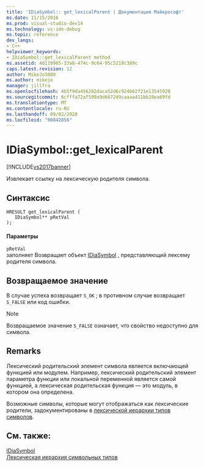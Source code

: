 ```yaml
---
title: 'IDiaSymbol:: get_lexicalParent | Документация Майкрософт'
ms.date: 11/15/2016
ms.prod: visual-studio-dev14
ms.technology: vs-ide-debug
ms.topic: reference
dev_langs:
- C++
helpviewer_keywords:
- IDiaSymbol::get_lexicalParent method
ms.assetid: 4d119965-33a8-474c-9c64-95c5218c389c
caps.latest.revision: 12
author: MikeJo5000
ms.author: mikejo
manager: jillfra
ms.openlocfilehash: 4b5f9da456282daca52d6c924b62f21e13545928
ms.sourcegitcommit: 6cfffa72af599a9d667249caaaa411bb28ea69fd
ms.translationtype: MT
ms.contentlocale: ru-RU
ms.lasthandoff: 09/02/2020
ms.locfileid: "90842856"
---
```

# <a name="idiasymbolget_lexicalparent"></a>IDiaSymbol::get_lexicalParent
[!INCLUDE[vs2017banner](../../includes/vs2017banner.md)]

Извлекает ссылку на лексическую родителя символа.  
  
## <a name="syntax"></a>Синтаксис  
  
```cpp#  
HRESULT get_lexicalParent (   
   IDiaSymbol** pRetVal  
);  
```  
  
#### <a name="parameters"></a>Параметры  
 `pRetVal`  
 заполняет Возвращает объект [IDiaSymbol](../../debugger/debug-interface-access/idiasymbol.md) , представляющий лексему родителя символа.  
  
## <a name="return-value"></a>Возвращаемое значение  
 В случае успеха возвращает `S_OK` ; в противном случае возвращает `S_FALSE` или код ошибки.  
  
> [!NOTE]
> Возвращаемое значение `S_FALSE` означает, что свойство недоступно для символа.  
  
## <a name="remarks"></a>Remarks  
 Лексический родительский элемент символа является включающей функцией или модулем. Например, лексический родительский элемент параметра функции или локальной переменной является самой функцией, а лексическая родительская функция — это модуль, в котором она определена.  
  
 Возможные символы, которые могут отображаться как лексические родители, задокументированы в [лексической иерархии типов символов](../../debugger/debug-interface-access/lexical-hierarchy-of-symbol-types.md).  
  
## <a name="see-also"></a>См. также:  
 [IDiaSymbol](../../debugger/debug-interface-access/idiasymbol.md)   
 [Лексическая иерархия символьных типов](../../debugger/debug-interface-access/lexical-hierarchy-of-symbol-types.md)
